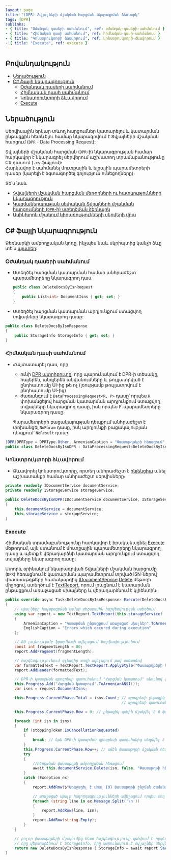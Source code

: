 ```yaml
---
layout: page
title: "(DPR) Տվյալների մշակման հարցման նկարագրման ձեռնարկ"
tags: [DPR]
sublinks:
- { title: "Օժանդակ դասերի սահմանում", ref: օժանդակ-դասերի-սահմանում }
- { title: "Հիմնական դասի սահմանում", ref: հիմնական-դասի-սահմանում }
- { title: "Կոնստրուկտորի ձևավորում", ref: կոնստրուկտորի-ձևավորում }
- { title: "Execute", ref: execute }
---
```


## Բովանդակություն

- [Ներածություն](#ներածություն)
- [C# ֆայլի նկարագրություն](#c-ֆայլի-նկարագրություն)
  - [Օժանդակ դասերի սահմանում](#օժանդակ-դասերի-սահմանում)
  - [Հիմնական դասի սահմանում](#հիմնական-դասի-սահմանում)
  - [Կոնստրուկտորի ձևավորում](#կոնստրուկտորի-ձևավորում)
  - [Execute](#execute)

## Ներածություն

Սերվիսային երկար տևող հարցումներ կատարելու և կատարման ընթացքին հետևելու համար նկարագրվում է Տվյալների մշակման հարցում (`DPR` - Data Processing Request): 

Տվյալների մշակման հարցման (`DPR`-ի) նկարագրության համար հարկավոր է նկարագրել սերվերում աշխատող տրամաբանությունը C# դասում (`.cs` ֆայլում)։  
Հարկավոր է սահմանել մուտքային և ելքային պարամետրերի դասեր (կարելի է օգտագործել գոյություն ունեցողները)։

Տե՛ս նաև 
* [Տվյալների մշակման հարցման մեթոդների ու հատկությունների նկարագրություն](dpr.md)
* [Կազմակերպության սեփական Տվյալների մշակման հարցումների (`DPR`-ի) ստեղծման ձեռնարկ](../../extensions/definitions/dpr_new_guide.md)
* [Ասինխրոն մշակում կիրառությունների սերվերի վրա](../../architecture/appserver_async.md)

## C# ֆայլի նկարագրություն

Ձեռնարկի ամբողջական կոդը, ինչպես նաև սկրիպտից կանչի ձևը տե՛ս [այստեղ](../examples/dpr/code.md):

### Օժանդակ դասերի սահմանում

* Ստեղծել հարցման կատարման համար անհրաժեշտ պարամետրերը նկարագրող դաս։
  ```c#
  public class DeleteDocsByIsnRequest
  {
      public List<int> DocumentIsns { get; set; }
  }
  ```

* Ստեղծել հարցման կատարման արդյունքում ստացվող տվյալները նկարագրող դասը։

```c#
public class DeleteDocsByIsnResponse
{
    public StorageInfo StorageInfo { get; set; }
}
```

### Հիմնական դասի սահմանում

* Հայտատարել դաս, որը 
  * ունի [DPR ատրիբուտը](../types/attributes/DPRAttribute.md), որը պարունակում է DPR-ի տեսակը, հայերեն, անգլերեն անվանումները և թույլատրված է ընդհատումը UI-ից թե ոչ (լռությամբ թույլատրվում է ընդհատումը UI-ից)
  * ժառանգում է `DataProcessingRequest<R, P>` դասը՝ որպես `R` փոխանցելով հարցման կատարման արդյունքում ստացվող տվյալները նկարագրող դասը, իսկ որպես `P`՝ պարամետրերը նկարագրող դասը։ 

  Պարամետրերի բացակայության դեպքում անհրաժեշտ է փոխանցել `NoParam` դասը, իսկ արդյունքի բացակայության դեպքում՝ `NoResult` դասը։

```c#
[DPR(DPRType = DPRType.Other, ArmenianCaption = "Փաստաթղթերի հեռացում", EnglishCaption = "Deletion of documents")]
public class DeleteDocsByIsnDPR : DataProcessingRequest<DeleteDocsByIsnResponse, DeleteDocsByIsnRequest>
```

### Կոնստրուկտորի ձևավորում

* Ձևավորել կոնստրուկտորը, որտեղ անհրաժեշտ է [ինյեկցիա](../../project/injection.md) անել աշխատանքի համար անհրաժեշտ սերվիսները։
  
```c#
private readonly IDocumentService documentService;
private readonly IStorageService storageService;
  
public DeleteDocsByIsnDPR(IDocumentService documentService, IStorageService storageService)
{
    this.documentService = documentService;
    this.storageService = storageService;
}
```

### Execute

Հիմնական տրամաբանությունը հարկավոր է իրականացնել [Execute](dpr/Execute.md) մեթոդում, այն ստանում է մուտքային պարամետրերը նկարագրող դասը և պետք է վերադարձնի կատարման արդյունքում ստացվող տվյալները նկարագրող դասը։

Ստորև օրինակում նկարագրված Տվյալների մշակման հարցումը (`DPR`) հեռացնում է կատարման պարամետրում տրված ISN-ներով փաստաթղթերը համակարգից [IDocumentService](../services/IDocumentService.md).[Delete](../services/IDocumentService/Delete.md) մեթոդի միջոցով, ստեղծում է [TextReport](../types/TextReport.md), որում լրացնում է կատարման ընթացքում առաջացած սխալները և վերադարձնում է կլիենտին։

```c#
public override async Task<DeleteDocsByIsnResponse> Execute(DeleteDocsByIsnRequest request, CancellationToken stoppingToken)
{
    // սխալների հավաքագրման համար տեքստային հաշվետվության ստեղծում
    using var report = new TextReport.TextReport(this.storageService)
    {
        ArmenianCaption = "Կատարման ընթացքում առաջացած սխալներ".ToArmenianANSI(),
        EnglishCaption = "Errors which occured during execution"
    };

    // 80 լայնությամբ ֆրագմենտի ավելացում հաշվետվությունում
    const int fragmentLength = 80;
    report.AddFragment(fragmentLength);

    // հաշվետվությունում գլխագիր տողի ավելացում թավ տառաոճով
    var formattedText = TextReport.TextReport.ApplyStyle("Փաստաթղթերի հեռացման սխալներ".ToArmenianANSI(), TextReportStyle.Bold);
    report.AddHeader(formattedText);

    // DPR-ի կատարման պրոգրեսի պատուհանում "Հարցման կատարում" անունով փուլի ավելացում
    this.Progress.Add("Հարցման կատարում".ToArmenianANSI());
    var isns = request.DocumentIsns;

    this.Progress.CurrentPhase.Total = isns.Count; // պրոգրեսի ընթացիկ փուլում մշակվող տվյալների քանակը տալով
                                                   // պրոգրեսի պատուհանում հնարավոր է ցույց տալ մշակման ենթակա տվյալներից քանիսն են մշակվել

    this.Progress.CurrentPhase.Row = 0; // ընթացիկ պահին մշակվել է 0 փաստաթուղթ

    foreach (int isn in isns)
    {
        if (stoppingToken.IsCancellationRequested)
        {
            break; // եթե DPR-ի կատարման պրոգրեսի պատուհանից սեղմվել է «Ընդհատել» կոճակը, ապա ընդհատվում է կատարումը
        }
        this.Progress.CurrentPhase.Row++; // ամեն փաստաթղթի մշակման հետ պատուհանում փոխվում է մշակված փաստաթղթերի քանակը, օրինակ 7/11
        try
        {
            //հերթական փաստաթղթի ամբողջական հեռացում
            await this.documentService.Delete(isn, false, "Փաստաթղթի հեռացում".ToArmenianANSI());
        }
        catch (Exception ex)
        {
            report.AddRow($"Առաջացել է սխալ {0} փաստաթղթի ջնջման ժամանակ։".ToArmenianANSI(), isn);

            // առաջացած սխալի հաղորդագրությունների ավելացում որպես տող տեքստային հաշվետվությունում
            foreach (string line in ex.Message.Split('\n'))
            {
                report.AddRow(line, isn);
            }
            report.AddRow(string.Empty);
        }
    }

    // բոլոր փաստաթղթերի մշակումից հետո հաշվետվությունը պահվում է որպես ֆայլ SaveToStorageAndClose մեթոդի միջոցով,
    // որը վերադարձնում է StorageInfo, որը պարունակում է տվյալներ սերվերից ֆայլը բեռնելու համար
    return new DeleteDocsByIsnResponse { StorageInfo = await report.SaveToStorageAndClose() };
}
```
